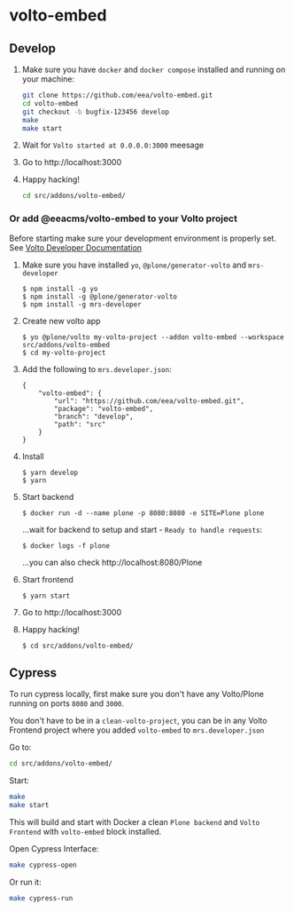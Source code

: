 # volto-embed

## Develop

1. Make sure you have `docker` and `docker compose` installed and running on your machine:

    ```Bash
    git clone https://github.com/eea/volto-embed.git
    cd volto-embed
    git checkout -b bugfix-123456 develop
    make
    make start
    ```

1. Wait for `Volto started at 0.0.0.0:3000` meesage

1. Go to http://localhost:3000

1.  Happy hacking!

    ```Bash
    cd src/addons/volto-embed/
    ```

### Or add @eeacms/volto-embed to your Volto project

Before starting make sure your development environment is properly set. See [Volto Developer Documentation](https://docs.voltocms.com/getting-started/install/)

1.  Make sure you have installed `yo`, `@plone/generator-volto` and `mrs-developer`

        $ npm install -g yo
        $ npm install -g @plone/generator-volto
        $ npm install -g mrs-developer

1.  Create new volto app

        $ yo @plone/volto my-volto-project --addon volto-embed --workspace src/addons/volto-embed
        $ cd my-volto-project

1.  Add the following to `mrs.developer.json`:

        {
            "volto-embed": {
                "url": "https://github.com/eea/volto-embed.git",
                "package": "volto-embed",
                "branch": "develop",
                "path": "src"
            }
        }

1.  Install

        $ yarn develop
        $ yarn

1.  Start backend

        $ docker run -d --name plone -p 8080:8080 -e SITE=Plone plone

    ...wait for backend to setup and start - `Ready to handle requests`:

        $ docker logs -f plone

    ...you can also check http://localhost:8080/Plone

1.  Start frontend

        $ yarn start

1.  Go to http://localhost:3000

1.  Happy hacking!

        $ cd src/addons/volto-embed/

## Cypress

To run cypress locally, first make sure you don't have any Volto/Plone running on ports `8080` and `3000`.

You don't have to be in a `clean-volto-project`, you can be in any Volto Frontend
project where you added `volto-embed` to `mrs.developer.json`

Go to:

  ```BASH
  cd src/addons/volto-embed/
  ```

Start:

  ```Bash
  make
  make start
  ```

This will build and start with Docker a clean `Plone backend` and `Volto Frontend` with `volto-embed` block installed.

Open Cypress Interface:

  ```Bash
  make cypress-open
  ```

Or run it:

  ```Bash
  make cypress-run
  ```

